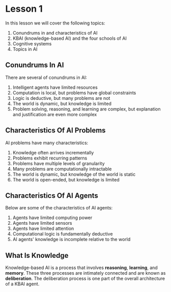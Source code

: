 # Lesson 1

In this lesson we will cover the following topics:

1. Conundrums in and characteristics of AI
2. KBAI (knowledge-based AI) and the four schools of AI
3. Cognitive systems
4. Topics in AI

## Conundrums In AI

There are several of conundrums in AI:

1. Intelligent agents have limited resources
2. Computation is local, but problems have global constraints
3. Logic is deductive, but many problems are not
4. The world is dynamic, but knowledge is limited
5. Problem solving, reasoning, and learning are complex, but explanation and justification are even more complex

## Characteristics Of AI Problems

AI problems have many characteristics:

1. Knowledge often arrives incrementally
2. Problems exhibit recurring patterns
3. Problems have multiple levels of granularity
4. Many problems are computationally intractable
5. The world is dynamic, but knowledge of the world is static
6. The world is open-ended, but knowledge is limited

## Characteristics Of AI Agents

Below are some of the characteristics of AI agents:

1. Agents have limited computing power
2. Agents have limited sensors
3. Agents have limited attention
4. Computational logic is fundamentally deductive
5. AI agents' knowledge is incomplete relative to the world

## What Is Knowledge

Knowledge-based AI is a process that involves **reasoning**, **learning**, and **memory**. These three processes are intimately connected and are known as **deliberation**. The deliberation process is one part of the overall architecture of a KBAI agent.
